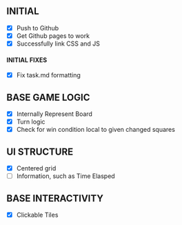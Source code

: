## INITIAL
- [x] Push to Github
- [x] Get Github pages to work
- [x] Successfully link CSS and JS

#### INITIAL FIXES
- [x] Fix task.md formatting

## BASE GAME LOGIC
- [x] Internally Represent Board
- [x] Turn logic
- [x] Check for win condition local to given changed squares

## UI STRUCTURE
- [x] Centered grid
- [ ] Information, such as Time Elasped

## BASE INTERACTIVITY
- [x] Clickable Tiles
